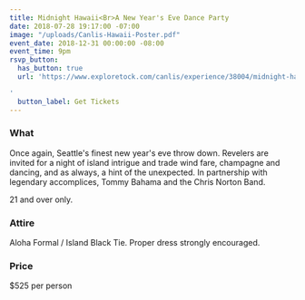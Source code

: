 ```yaml
---
title: Midnight Hawaii<Br>A New Year's Eve Dance Party
date: 2018-07-28 19:17:00 -07:00
image: "/uploads/Canlis-Hawaii-Poster.pdf"
event_date: 2018-12-31 00:00:00 -08:00
event_time: 9pm
rsvp_button:
  has_button: true
  url: 'https://www.exploretock.com/canlis/experience/38004/midnight-hawaii-a-canlis-new-year%27s-eve-party

'
  button_label: Get Tickets
---
```


### What

Once again, Seattle's finest new year's eve throw down. Revelers are invited for a night of island intrigue and trade wind fare, champagne and dancing, and as always, a hint of the unexpected. In partnership with legendary accomplices, Tommy Bahama and the Chris Norton Band.

21 and over only.

### Attire

Aloha Formal / Island Black Tie. Proper dress strongly encouraged.

### Price

$525 per person

